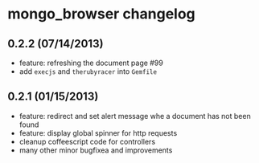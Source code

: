 # mongo_browser changelog

## 0.2.2 (07/14/2013)

* feature: refreshing the document page #99
* add `execjs` and `therubyracer` into `Gemfile`

## 0.2.1 (01/15/2013)

* feature: redirect and set alert message whe a document has not been found
* feature: display global spinner for http requests
* cleanup coffeescript code for controllers
* many other minor bugfixea and improvements
